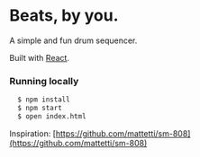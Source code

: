 # Beats, by you.

A simple and fun drum sequencer.

Built with [React](http://facebook.github.io/react/).

### Running locally

``` sh
  $ npm install
  $ npm start
  $ open index.html
```

Inspiration: [https://github.com/mattetti/sm-808](https://github.com/mattetti/sm-808)
